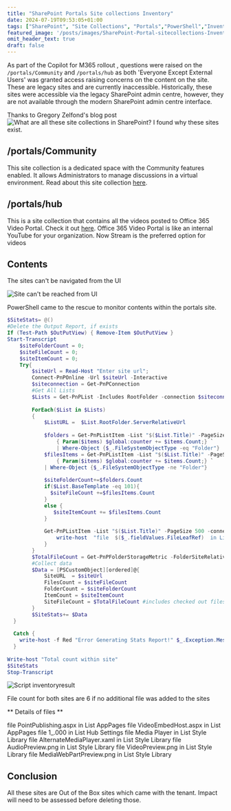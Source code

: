 ```yaml
---
title: "SharePoint Portals Site collections Inventory"
date: 2024-07-19T09:53:05+01:00
tags: ["SharePoint", "Site Collections", "Portals","PowerShell","Inventory"]
featured_image: '/posts/images/SharePoint-Portal-sitecollections-Inventory/Script_result.png'
omit_header_text: true
draft: false
---
```


As part of the Copilot for M365 rollout , questions were raised on the `/portals/Community` and `/portals/hub` as both 'Everyone Except External Users' was granted access raising concerns on the content on the site. These are legacy sites and are currently inaccessible. Historically, these sites were accessible via the legacy SharePoint admin centre, however, they are not available through the modern SharePoint admin centre interface.

Thanks to Gregory Zelfond's blog post ![What are all these site collections in SharePoint?](https://sharepointmaven.com/site-collections-sharepoint/) I found why these sites exist. 

## /portals/Community
This site collection is a dedicated space with the Community features enabled. It allows Administrators to manage discussions in a virtual environment. Read about this site collection [here](https://support.office.com/en-us/article/Create-a-community-8b6bb936-7ebc-4e60-b8ab-2d4897499af9).

## /portals/hub 
This is a site collection that contains all the videos posted to Office 365 Video Portal. Check it out [here](https://sharepointmaven.com/how-to-add-a-video-in-sharepoint/). Office 365 Video Portal is like an internal YouTube for your organization. Now Stream is the preferred option for videos

## Contents

The sites can't be navigated from the UI

![Site can't be reached from UI](../images/SharePoint-sitecollections-type/Portals_Community_Inaccessible.png)

PowerShell came to the rescue to monitor contents within the portals site.

```PowerShell
$SiteStats= @()
#Delete the Output Report, if exists
If (Test-Path $OutPutView) { Remove-Item $OutPutView }
Start-Transcript
    $siteFolderCount = 0;
    $siteFileCount = 0;
    $siteItemCount = 0;
    Try{
        $siteUrl = Read-Host "Enter site url";
        Connect-PnPOnline -Url $siteUrl -Interactive
        $siteconnection = Get-PnPConnection
        #Get All Lists
        $Lists = Get-PnPList -Includes RootFolder -connection $siteconnection| Where-Object {$_.Hidden -eq $False  }
       
        ForEach($List in $Lists)
        {
            $ListURL =  $List.RootFolder.ServerRelativeUrl
 
            $folders = Get-PnPListItem -List "$($List.Title)" -PageSize 500 -connection $siteconnection -ScriptBlock `
                { Param($items) $global:counter += $items.Count;} `
                | Where-Object {$_.FileSystemObjectType -eq "Folder"}
            $filesItems = Get-PnPListItem -List "$($List.Title)" -PageSize 500 -connection $siteconnection -ScriptBlock `
                { Param($items) $global:counter += $items.Count;} `
            | Where-Object {$_.FileSystemObjectType -ne "Folder"}
           
            $siteFolderCount+=$folders.Count
            if($List.BaseTemplate -eq 101){  
              $siteFileCount +=$filesItems.Count
            }
            else {
               $siteItemCount += $filesItems.Count
            }
 
            Get-PnPListItem -List "$($List.Title)" -PageSize 500 -connection $siteconnection | ForEach-Object{
                write-host  "file  $($_.fieldValues.FileLeafRef)  in List $($List.Title)"
            }
        }
        $TotalFileCount = Get-PnPFolderStorageMetric -FolderSiteRelativeUrl $siteurl -connection $siteconnection| Select -ExpandProperty TotalFileCount  
        #Collect data
        $Data = [PSCustomObject][ordered]@{
            SiteURL  = $siteUrl
            FilesCount = $siteFileCount
            FolderCount = $siteFolderCount
            ItemCount = $siteItemCount
            SiteFileCount = $TotalFileCount #includes checked out files
        }
        $SiteStats+= $Data
  }
 
  Catch {
    write-host -f Red "Error Generating Stats Report!" $_.Exception.Message
  }
 
Write-host "Total count within site"
$SiteStats
Stop-Transcript
```

![Script inventoryresult](../images/SharePoint-sitecollections-type/Script_result.png)

File count for both sites are 6 if no additional file was added to the sites

** Details of files **

file  PointPublishing.aspx  in List AppPages
file  VideoEmbedHost.aspx  in List AppPages
file  1_.000  in List Hub Settings
file  Media Player  in List Style Library
file  AlternateMediaPlayer.xaml  in List Style Library
file  AudioPreview.png  in List Style Library
file  VideoPreview.png  in List Style Library
file  MediaWebPartPreview.png  in List Style Library



## Conclusion

All these sites are Out of the Box sites which came with the tenant.  Impact will need to be assessed before deleting those.


